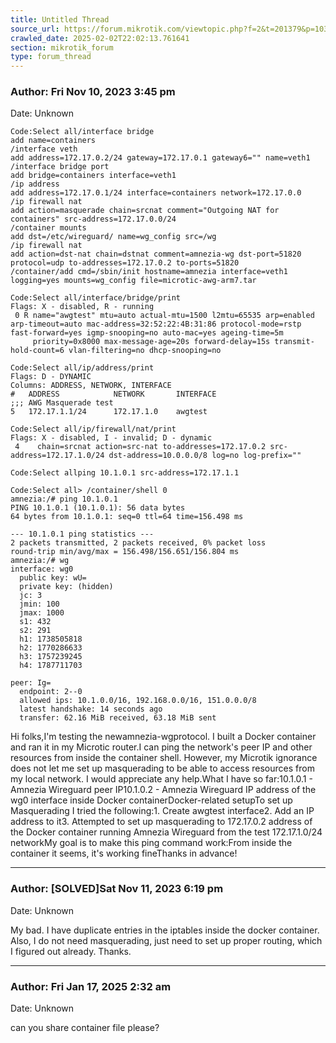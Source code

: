 ```yaml
---
title: Untitled Thread
source_url: https://forum.mikrotik.com/viewtopic.php?f=2&t=201379&p=1035328&amp;sid=3b77a3334c914448dbbc02bfdff4c3aa#p1035328
crawled_date: 2025-02-02T22:02:13.761641
section: mikrotik_forum
type: forum_thread
---
```


### Author: Fri Nov 10, 2023 3:45 pm
Date: Unknown

```
Code:Select all/interface bridge
add name=containers
/interface veth
add address=172.17.0.2/24 gateway=172.17.0.1 gateway6="" name=veth1
/interface bridge port
add bridge=containers interface=veth1
/ip address
add address=172.17.0.1/24 interface=containers network=172.17.0.0
/ip firewall nat
add action=masquerade chain=srcnat comment="Outgoing NAT for containers" src-address=172.17.0.0/24
/container mounts
add dst=/etc/wireguard/ name=wg_config src=/wg
/ip firewall nat
add action=dst-nat chain=dstnat comment=amnezia-wg dst-port=51820 protocol=udp to-addresses=172.17.0.2 to-ports=51820
/container/add cmd=/sbin/init hostname=amnezia interface=veth1 logging=yes mounts=wg_config file=microtic-awg-arm7.tar
```

```
Code:Select all/interface/bridge/print  
Flags: X - disabled, R - running 
 0 R name="awgtest" mtu=auto actual-mtu=1500 l2mtu=65535 arp=enabled arp-timeout=auto mac-address=32:52:22:4B:31:86 protocol-mode=rstp fast-forward=yes igmp-snooping=no auto-mac=yes ageing-time=5m 
     priority=0x8000 max-message-age=20s forward-delay=15s transmit-hold-count=6 vlan-filtering=no dhcp-snooping=no
```

```
Code:Select all/ip/address/print  
Flags: D - DYNAMIC
Columns: ADDRESS, NETWORK, INTERFACE
#   ADDRESS            NETWORK       INTERFACE  
;;; AWG Masquerade test
5   172.17.1.1/24      172.17.1.0    awgtest
```

```
Code:Select all/ip/firewall/nat/print  
Flags: X - disabled, I - invalid; D - dynamic 
 4    chain=srcnat action=src-nat to-addresses=172.17.0.2 src-address=172.17.1.0/24 dst-address=10.0.0.0/8 log=no log-prefix=""
```

```
Code:Select allping 10.1.0.1 src-address=172.17.1.1
```

```
Code:Select all> /container/shell 0 
amnezia:/# ping 10.1.0.1 
PING 10.1.0.1 (10.1.0.1): 56 data bytes
64 bytes from 10.1.0.1: seq=0 ttl=64 time=156.498 ms

--- 10.1.0.1 ping statistics ---
2 packets transmitted, 2 packets received, 0% packet loss
round-trip min/avg/max = 156.498/156.651/156.804 ms
amnezia:/# wg 
interface: wg0
  public key: wU=
  private key: (hidden)
  jc: 3
  jmin: 100
  jmax: 1000
  s1: 432
  s2: 291
  h1: 1738505818
  h2: 1770286633
  h3: 1757239245
  h4: 1787711703
 
peer: Ig=
  endpoint: 2--0
  allowed ips: 10.1.0.0/16, 192.168.0.0/16, 151.0.0.0/8
  latest handshake: 14 seconds ago
  transfer: 62.16 MiB received, 63.18 MiB sent
```

Hi folks,I'm testing the newamnezia-wgprotocol. I built a Docker container and ran it in my Microtic router.I can ping the network's peer IP and other resources from inside the container shell. However, my Microtik ignorance does not let me set up masquerading to be able to access resources from my local network. I would appreciate any help.What I have so far:10.1.0.1 - Amnezia Wireguard peer IP10.1.0.2 - Amnezia Wireguard IP address of the wg0 interface inside Docker containerDocker-related setupTo set up Masquerading I tried the following:1. Create awgtest interface2. Add an IP address to it3. Attempted to set up masquerading to 172.17.0.2 address of the Docker container running Amnezia Wireguard from the test 172.17.1.0/24 networkMy goal is to make this ping command work:From inside the container it seems, it's working fineThanks in advance!


---
### Author: [SOLVED]Sat Nov 11, 2023 6:19 pm
Date: Unknown

My bad. I have duplicate entries in the iptables inside the docker container. Also, I do not need masquerading, just need to set up proper routing, which I figured out already. Thanks.


---
### Author: Fri Jan 17, 2025 2:32 am
Date: Unknown

can you share container file please?

